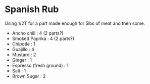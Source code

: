 # Spanish Rub #

Using 1/2T for a part made enough for 5lbs of meat and then some.

- Ancho chili : 4  (2 parts?)
- Smoked Paprika : 4 (2 parts?)
- Chipotle : 1
- Guajillo : 4
- Mustard : 2
- Ginger : 1
- Espresso (fresh ground) : 1
- Salt : 1
- Brown Sugar : 2
